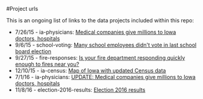 #Project urls

This is an ongoing list of links to the data projects included within this repo:

* 7/26/15 - ia-physicians: [Medical companies give millions to Iowa doctors, hospitals](http://thegazette.com/data/top-paid-doctors)
* 9/6/15 - school-voting: [Many school employees didn't vote in last school board election](http://www.thegazette.com/subject/news/education/k-12-education/gazette-analysis-many-school-employees-didnt-vote-in-last-school-board-election-20150906)
* 9/27/15 - fire-responses: [Is your fire department responding quickly enough to fires near you?](http://www.thegazette.com/data/fire-responses)
* 12/10/15 - ia-census: [Map of Iowa with updated Census data](http://thegazettedata.github.io/data-processing/)
* 7/1/16 - ia-physicians: [UPDATE: Medical companies give millions to Iowa doctors, hospitals](http://thegazette.com/data/top-paid-doctors)
* 11/8/16 - election-2016-results: [Election 2016 results](http://www.thegazette.com/election-2016-results)